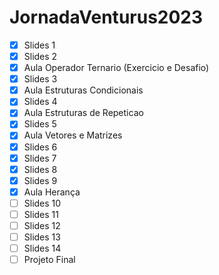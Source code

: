 # JornadaVenturus2023

- [X] Slides 1
- [X] Slides 2
- [X] Aula Operador Ternario (Exercicio e Desafio)
- [X] Slides 3
- [X] Aula Estruturas Condicionais
- [X] Slides 4
- [X] Aula Estruturas de Repeticao
- [X] Slides 5
- [X] Aula Vetores e Matrizes
- [X] Slides 6
- [X] Slides 7
- [X] Slides 8
- [X] Slides 9 
- [X] Aula Herança
- [ ] Slides 10
- [ ] Slides 11
- [ ] Slides 12
- [ ] Slides 13
- [ ] Slides 14
- [ ] Projeto Final
